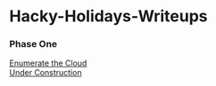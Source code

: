 # Hacky-Holidays-Writeups

<h3>Phase One</h3>
<a href='https://github.com/AusCryptor82/Hacky-Holidays-Writeups/blob/main/Enumerate%20Cloud.pdf'>Enumerate the Cloud</a>
<br>
<a href=''>Under Construction</a>
